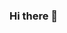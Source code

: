 ### Hi there 👋

<!--
**ArielC98/ArielC98** is a ✨ _special_ ✨ repository because its `README.md` (this file) appears on your GitHub profile.

Here are some ideas to get you started:

- 🔭 I’m currently working on amazing FrontEnd projects
- 🌱 I’m currently learning Angular JS
- 👯 I’m looking to collaborate on Social Projects
- 🤔 I’m looking for help with Java programming
- 💬 Ask me about Bootstrap
- 📫 How to reach me: arielcalderon100@hotmail.com
- 😄 Pronouns: He/him
- ⚡ Fun fact: English is my second language, so, google translate is in my favorites bar

